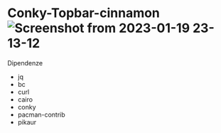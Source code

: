 # Conky-Topbar-cinnamon![Screenshot from 2023-01-19 23-13-12](https://user-images.githubusercontent.com/117321045/213583855-33fa0aa0-1066-469f-b058-d1ae8d362aa5.png)

Dipendenze
- jq
- bc
- curl
- cairo
- conky
- pacman-contrib
- pikaur
